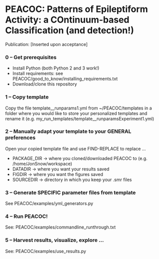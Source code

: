 # PEACOC: Patterns of Epileptiform Activity: a COntinuum-based Classification (and detection!)
Publication: [Inserted upon acceptance]

### 0 – Get prerequisites
* Install Python (both Python 2 and 3 work!)
* Install requirements: see PEACOC/good_to_know/installing_requirements.txt
* Download/clone this repository

### 1 – Copy template
Copy the file template__runparams1.yml from ~/PEACOC/templates in a folder where you would like to store your personalized templates and rename it (e.g. my_run_templates/template__runparamsExperiment1.yml)

### 2 – Manually adapt your template to your GENERAL preferences
Open your copied template file and use FIND-REPLACE to replace  ...
* PACKAGE_DIR → where you cloned/downloaded PEACOC to (e.g. /home/JonSnow/workspace)
* DATADIR → where you want your results saved
* FIGDIR → where you want the figures saved
* SOURCEDIR → directory in which you keep your .smr files

### 3 – Generate SPECIFIC parameter files from template
See PEACOC/examples/yml_generators.py

### 4 – Run PEACOC!
See: PEACOC/examples/commandline_runthrough.txt

### 5 – Harvest results, visualize, explore ...
See: PEACOC/examples/use_results.py

